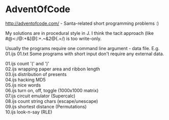 # AdventOfCode

http://adventofcode.com/ - Santa-related short programming problems :)

My solutions are in procedural style in J. I think the tacit approach (like #@<:/@:+&[@[:+.~&2@{.=/) is too write-only.

Usually the programs require one command line argument - data file. E.g. 01.ijs 01.txt
Some programs with short input don't require any external data.

01.ijs count '(' and ')'  
02.ijs wrapping paper area and ribbon length  
03.ijs distribution of presents  
04.ijs hacking MD5  
05.ijs nice words  
06.ijs turn on, off, toggle (1000x1000 matrix)  
07.ijs circuit emulator (Supercalc)  
08.ijs count string chars (escape/unescape)  
09.ijs shortest distance (Permutations)  
10.ijs look-n-say (RLE)  
